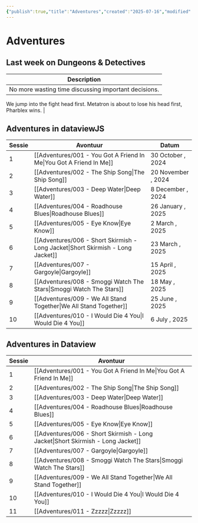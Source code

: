 ```yaml
---
{"publish":true,"title":"Adventures","created":"2025-07-16","modified":"2025-07-22T23:09:02.431+02:00","published":"2025-07-16","cssclasses":""}
---
```


# Adventures

## Last week on Dungeons & Detectives
| Description                                                                                                                                      |
| ------------------------------------------------------------------------------------------------------------------------------------------------ |
| No more wasting time discussing important decisions.
We jump into the fight head first.
Metatron is about to lose his head first, Pharblex wins. |


## Adventures in dataviewJS
|Sessie|Avontuur|Datum|
|---|---|---|
|1|[[Adventures/001 - You Got A Friend In Me\|You Got A Friend In Me]]|30 October , 2024|
|2|[[Adventures/002 - The Ship Song\|The Ship Song]]|20 November , 2024|
|3|[[Adventures/003 - Deep Water\|Deep Water]]|8 December , 2024|
|4|[[Adventures/004 - Roadhouse Blues\|Roadhouse Blues]]|26 January , 2025|
|5|[[Adventures/005 - Eye Know\|Eye Know]]|2 March , 2025|
|6|[[Adventures/006 - Short Skirmish - Long Jacket\|Short Skirmish - Long Jacket]]|23 March , 2025|
|7|[[Adventures/007 - Gargoyle\|Gargoyle]]|15 April , 2025|
|8|[[Adventures/008 - Smoggi Watch The Stars\|Smoggi Watch The Stars]]|18 May , 2025|
|9|[[Adventures/009 - We All Stand Together\|We All Stand Together]]|25 June , 2025|
|10|[[Adventures/010 - I Would Die 4 You\|I Would Die 4 You]]|6 July , 2025|

## Adventures in Dataview
| Sessie | Avontuur                                                                                   |
| ------ | ------------------------------------------------------------------------------------------ |
| 1      | [[Adventures/001 - You Got A Friend In Me\|You Got A Friend In Me]]             |
| 2      | [[Adventures/002 - The Ship Song\|The Ship Song]]                               |
| 3      | [[Adventures/003 - Deep Water\|Deep Water]]                                     |
| 4      | [[Adventures/004 - Roadhouse Blues\|Roadhouse Blues]]                           |
| 5      | [[Adventures/005 - Eye Know\|Eye Know]]                                         |
| 6      | [[Adventures/006 - Short Skirmish - Long Jacket\|Short Skirmish - Long Jacket]] |
| 7      | [[Adventures/007 - Gargoyle\|Gargoyle]]                                         |
| 8      | [[Adventures/008 - Smoggi Watch The Stars\|Smoggi Watch The Stars]]             |
| 9      | [[Adventures/009 - We All Stand Together\|We All Stand Together]]               |
| 10     | [[Adventures/010 - I Would Die 4 You\|I Would Die 4 You]]                       |
| 11     | [[Adventures/011 - Zzzzz\|Zzzzz]]                                               |

